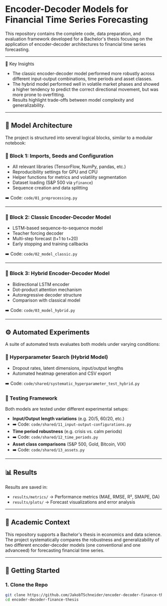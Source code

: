 # Encoder-Decoder Models for Financial Time Series Forecasting

This repository contains the complete code, data preparation, and evaluation framework developed for a Bachelor's thesis focusing on the application of encoder-decoder architectures to financial time series forecasting.

---
📌 Key Insights

- The classic encoder-decoder model performed more robustly across different input-output combinations, time periods and asset classes.
- The hybrid model performed well in volatile market phases and showed a higher tendency to predict the correct directional movement, but was more prone to overfitting.
- Results highlight trade-offs between model complexity and generalizability.

---

## 🧱 Model Architecture

The project is structured into several logical blocks, similar to a modular notebook:

### 🔹 Block 1: Imports, Seeds and Configuration
- All relevant libraries (TensorFlow, NumPy, pandas, etc.)
- Reproducibility settings for GPU and CPU
- Helper functions for metrics and volatility segmentation
- Dataset loading (S&P 500 via `yfinance`)
- Sequence creation and data splitting

➡️ Code: `code/01_preprocessing.py`

---

### 🔹 Block 2: Classic Encoder-Decoder Model
- LSTM-based sequence-to-sequence model
- Teacher forcing decoder
- Multi-step forecast (t+1 to t+20)
- Early stopping and training callbacks

➡️ Code: `code/02_model_classic.py` 

---

### 🔹 Block 3: Hybrid Encoder-Decoder Model
- Bidirectional LSTM encoder
- Dot-product attention mechanism
- Autoregressive decoder structure
- Comparison with classical model

➡️ Code: `code/03_model_hybrid.py` 

---

## ⚙️ Automated Experiments

A suite of automated tests evaluates both models under varying conditions:

### 🔬 Hyperparameter Search (Hybrid Model)
- Dropout rates, latent dimensions, input/output lengths
- Automated heatmap generation and CSV export

➡️ Code: `code/shared/systematic_hyperparameter_test_hybrid.py` 

### 🧪 Testing Framework
Both models are tested under different experimental setups:

- **Input/Output length variations** (e.g. 20/5, 60/20, etc.)
- ➡️ Code: `code/shared/11_input-output-configurations.py` 
- **Time period robustness** (e.g. crisis vs. calm periods)
- ➡️ Code: `code/shared/12_time_periods.py` 
- **Asset class comparisons** (S&P 500, Gold, Bitcoin, VIX)
- ➡️ Code: `code/shared/13_assets.py` 

---

## 📊 Results

Results are saved in:
- `results/metrics/` → Performance metrics (MAE, RMSE, R², SMAPE, DA)
- `results/plots/` → Forecast visualizations and error analysis

---

## 📘 Academic Context

This repository supports a Bachelor's thesis in economics and data science. The project systematically compares the robustness and generalizability of two different encoder-decoder models (one conventional and one advanceed) for forecasting financial time series.


---

## 🚀 Getting Started

### 1. Clone the Repo
```bash
git clone https://github.com/JakobTSchneider/encoder-decoder-finance-thesis.git
cd encoder-decoder-finance-thesis
